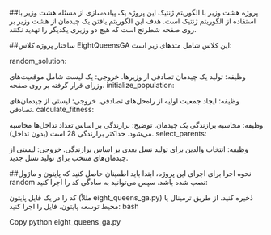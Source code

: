 
##پروژه هشت وزیر با الگوریتم ژنتیک
این پروژه یک پیاده‌سازی از مسئله هشت وزیر با استفاده از الگوریتم ژنتیک است. هدف این الگوریتم یافتن یک چیدمان از هشت وزیر بر روی صفحه شطرنج است که هیچ دو وزیری یکدیگر را تهدید نکنند.

##ساختار پروژه
کلاس EightQueensGA
این کلاس شامل متدهای زیر است:

random_solution:

وظیفه: تولید یک چیدمان تصادفی از وزیرها.
خروجی: یک لیست شامل موقعیت‌های وزرای قرار گرفته بر روی صفحه.
initialize_population:

وظیفه: ایجاد جمعیت اولیه از راه‌حل‌های تصادفی.
خروجی: لیستی از چیدمان‌های تصادفی.
calculate_fitness:

وظیفه: محاسبه برازندگی یک چیدمان.
توضیح: برازندگی بر اساس تعداد تداخل‌ها محاسبه می‌شود. حداکثر برازندگی 28 است (بدون تداخل).
select_parents:

وظیفه: انتخاب والدین برای تولید نسل بعدی بر اساس برازندگی.
خروجی: لیستی از چیدمان‌های منتخب برای تولید نسل جدید.

##نحوه اجرا
برای اجرای این پروژه، ابتدا باید اطمینان حاصل کنید که پایتون و ماژول random نصب شده باشد. سپس می‌توانید به سادگی کد را اجرا کنید:

کد را در یک فایل پایتون (مثلاً eight_queens_ga.py) ذخیره کنید.
از طریق ترمینال یا محیط توسعه پایتون، فایل را اجرا کنید:
bash

Copy
python eight_queens_ga.py


